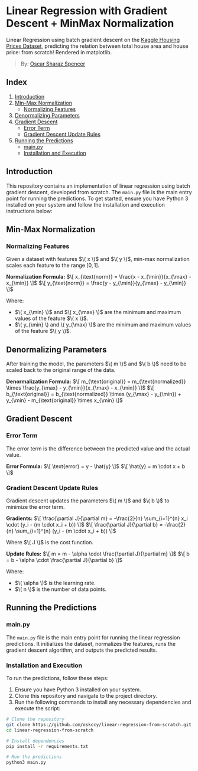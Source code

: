# Linear Regression with Gradient Descent + MinMax Normalization
Linear Regression using batch gradient descent on the [Kaggle Housing Prices Dataset](https://www.kaggle.com/datasets/yasserh/housing-prices-dataset), predicting the relation between total house area and house price: from scratch! Rendered in matplotlib.
> By: [Oscar Sharaz Spencer](https://www.linkedin.com/in/oscar-sharaz/)

## Index
1. [Introduction](#introduction)
2. [Min-Max Normalization](#min-max-normalization)
    - [Normalizing Features](#normalizing-features)
3. [Denormalizing Parameters](#denormalizing-parameters)
4. [Gradient Descent](#gradient-descent)
    - [Error Term](#error-term)
    - [Gradient Descent Update Rules](#gradient-descent-update-rules)
5. [Running the Predictions](#running-the-predictions)
    - [main.py](#mainpy)
    - [Installation and Execution](#installation-and-execution)

## Introduction
This repository contains an implementation of linear regression using batch gradient descent, developed from scratch. The `main.py` file is the main entry point for running the predictions. To get started, ensure you have Python 3 installed on your system and follow the installation and execution instructions below:


## Min-Max Normalization

### Normalizing Features
Given a dataset with features $\( x \)$ and $\( y \)$, min-max normalization scales each feature to the range $[0, 1]$.

**Normalization Formula:**
$\[ x_{\text{norm}} = \frac{x - x_{\min}}{x_{\max} - x_{\min}} \]$
$\[ y_{\text{norm}} = \frac{y - y_{\min}}{y_{\max} - y_{\min}} \]$

Where:
- $\( x_{\min} \)$ and $\( x_{\max} \)$ are the minimum and maximum values of the feature $\( x \)$.
- $\( y_{\min} \) and \( y_{\max} \)$ are the minimum and maximum values of the feature $\( y \)$.
  
## Denormalizing Parameters
After training the model, the parameters $\( m \)$ and $\( b \)$ need to be scaled back to the original range of the data.

**Denormalization Formula:**
$\[ m_{\text{original}} = m_{\text{normalized}} \times \frac{y_{\max} - y_{\min}}{x_{\max} - x_{\min}} \]$
$\[ b_{\text{original}} = b_{\text{normalized}} \times (y_{\max} - y_{\min}) + y_{\min} - m_{\text{original}} \times x_{\min} \]$

## Gradient Descent

### Error Term
The error term is the difference between the predicted value and the actual value.

**Error Formula:**
$\[ \text{error} = y - \hat{y} \]$
$\[ \hat{y} = m \cdot x + b \]$

### Gradient Descent Update Rules
Gradient descent updates the parameters $\( m \)$ and $\( b \)$ to minimize the error term.

**Gradients:**
$\[ \frac{\partial J}{\partial m} = -\frac{2}{n} \sum_{i=1}^{n} x_i \cdot (y_i - (m \cdot x_i + b)) \]$
$\[ \frac{\partial J}{\partial b} = -\frac{2}{n} \sum_{i=1}^{n} (y_i - (m \cdot x_i + b)) \]$

Where $\( J \)$ is the cost function.

**Update Rules:**
$\[ m = m - \alpha \cdot \frac{\partial J}{\partial m} \]$
$\[ b = b - \alpha \cdot \frac{\partial J}{\partial b} \]$

Where:
- $\( \alpha \)$ is the learning rate.
- $\( n \)$ is the number of data points.

## Running the Predictions

### main.py
The `main.py` file is the main entry point for running the linear regression predictions. It initializes the dataset, normalizes the features, runs the gradient descent algorithm, and outputs the predicted results.

### Installation and Execution
To run the predictions, follow these steps:

1. Ensure you have Python 3 installed on your system.
2. Clone this repository and navigate to the project directory.
3. Run the following commands to install any necessary dependencies and execute the script:

```bash
# Clone the repository
git clone https://github.com/oskccy/linear-regression-from-scratch.git
cd linear-regression-from-scratch

# Install dependencies
pip install -r requirements.txt

# Run the predictions
python3 main.py
